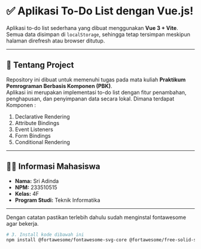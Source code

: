# ✅ Aplikasi To-Do List dengan Vue.js!

Aplikasi to-do list sederhana yang dibuat menggunakan **Vue 3 + Vite**.  
Semua data disimpan di `localStorage`, sehingga tetap tersimpan meskipun halaman direfresh atau browser ditutup.


---

## 📌 Tentang Project

Repository ini dibuat untuk memenuhi tugas pada mata kuliah **Praktikum Pemrograman Berbasis Komponen (PBK)**.  
Aplikasi ini merupakan implementasi to-do list dengan fitur penambahan, penghapusan, dan penyimpanan data secara lokal. Dimana terdapat Komponen : 
1. Declarative Rendering
2. Attribute Bindings
3. Event Listeners
4. Form Bindings
5. Conditional Rendering 

---

## 👩‍🎓 Informasi Mahasiswa

- **Nama:** Sri Adinda  
- **NPM:** 233510515  
- **Kelas:** 4F  
- **Program Studi:** Teknik Informatika

---

Dengan catatan pastikan terlebih dahulu sudah menginstal fontawesome agar <font-awesome-icon> bekerja.
```bash
# 3. Install kode dibawah ini
npm install @fortawesome/fontawesome-svg-core @fortawesome/free-solid-svg-icons @fortawesome/vue-fontawesome

